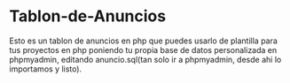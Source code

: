 # Tablon-de-Anuncios

Esto es un tablon de anuncios en php que puedes usarlo de plantilla para tus proyectos en php poniendo tu propia base de datos
personalizada en phpmyadmin, editando anuncio.sql(tan solo ir a phpmyadmin, desde ahi lo importamos y listo).
